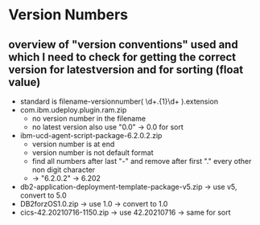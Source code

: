 # Version Numbers

## overview of "version conventions" used and which I need to check for getting the correct version for latestversion and for sorting (float value)

* standard is filename-versionnumber( \d+\.{1}\d+ ).extension
* com.ibm.udeploy.plugin.ram.zip
  * no version number in the filename 
  * no latest version also use "0.0" -> 0.0 for sort
* ibm-ucd-agent-script-package-6.2.0.2.zip 
  * version number is at end
  * version number is not default format
  * find all numbers after last "-" and remove after first "." every other non digit character
  * -> "6.2.0.2" -> 6.202
* db2-application-deployment-template-package-v5.zip -> use v5, convert to 5.0
* DB2forzOS1.0.zip -> use 1.0 -> convert to 1.0
* cics-42.20210716-1150.zip -> use 42.20210716 -> same for sort